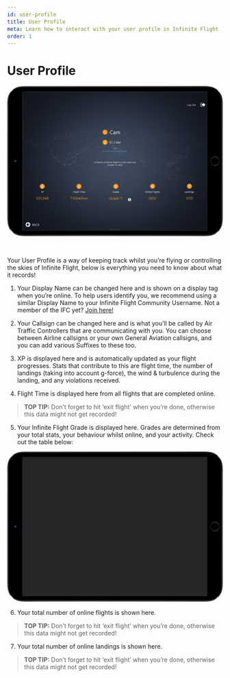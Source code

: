 ```yaml
---
id: user-profile
title: User Profile
meta: Learn how to interact with your user profile in Infinite Flight
order: 1
---
```


# User Profile



![User Profile Page](_images/manual/frames/user-profile.png)

​           

Your User Profile is a way of keeping track whilst you’re flying or controlling the skies of Infinite Flight, below is everything you need to know about what it records!

 

1. Your Display Name can be changed here and is shown on a display tag when you’re online. To help users identify you, we recommend using a similar Display Name to your Infinite Flight Community Username. Not a member of the IFC yet? [Join here!](https://community.infiniteflight.com/)

   

2. Your Callsign can be changed here and is what you’ll be called by Air Traffic Controllers that are communicating with you. You can choose between Airline callsigns or your own General Aviation callsigns, and you can add various Suffixes to these too.

   

3.  XP is displayed here and is automatically updated as your flight progresses. Stats that contribute to this are flight time, the number of landings (taking into account g-force), the wind & turbulence during the landing, and any violations received.

   

4. Flight Time is displayed here from all flights that are completed online.  

> **TOP TIP:** Don’t forget to hit ‘exit flight’ when you’re done, otherwise this data might not get recorded!

 

5. Your Infinite Flight Grade is displayed here. Grades are determined from your total stats, your behaviour whilst online, and your activity. Check out the table below:

 

 ![Grade Table](_images/manual/frames/grade-table.png)

 

6. Your total number of online flights is shown here.

> **TOP TIP:** Don’t forget to hit ‘exit flight’ when you’re done, otherwise this data might not get recorded!

 

7. Your total number of online landings is shown here. 

> **TOP TIP:** Don’t forget to hit ‘exit flight’ when you’re done, otherwise this data might not get recorded!